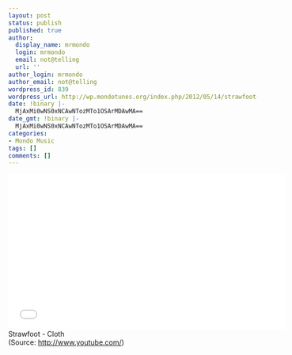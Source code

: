```yaml
---
layout: post
status: publish
published: true
author:
  display_name: mrmondo
  login: mrmondo
  email: not@telling
  url: ''
author_login: mrmondo
author_email: not@telling
wordpress_id: 839
wordpress_url: http://wp.mondotunes.org/index.php/2012/05/14/strawfoot-cloth/
date: !binary |-
  MjAxMi0wNS0xNCAwNTozMTo1OSArMDAwMA==
date_gmt: !binary |-
  MjAxMi0wNS0xNCAwNTozMTo1OSArMDAwMA==
categories:
- Mondo Music
tags: []
comments: []
---
```

<iframe width="560" height="315" src="//www.youtube.com/embed/GKqwEr55frQ" frameborder="0"> </iframe>
Strawfoot - Cloth
<div class="attribution">(<span>Source:</span> <a href="http://www.youtube.com/">http://www.youtube.com/</a>)</div>
